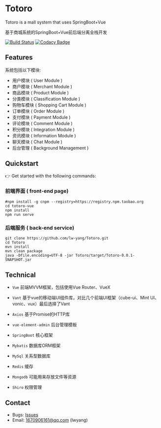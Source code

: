 # Totoro
Totoro is a mall system that uses SpringBoot+Vue

 基于商城系统的SpringBoot+Vue前后端分离全栈开发 

[![Build Status](https://travis-ci.org/lw-yang/Totoro.svg?branch=master)](https://travis-ci.org/lw-yang/Totoro)
[![Codacy Badge](https://api.codacy.com/project/badge/Grade/cc0446cdd4fc4a93bf14b17e59a01c0e)](https://www.codacy.com/manual/1670906161/Totoro?utm_source=github.com&amp;utm_medium=referral&amp;utm_content=lw-yang/Totoro&amp;utm_campaign=Badge_Grade)
## Features
系统包括以下模块:
- 用户模块 ( User Module )
- 商户模块 ( Merchant Module ) 
- 商品模块 ( Product Module )
- 分类模块 ( Classification Module )
- 购物车模块 ( Shopping Cart Module )
- 订单模块 ( Order Module )
- 支付模块 ( Payment Module )
- 评论模块 ( Comment Module )
- 积分模块 ( Integration Module )
- 资讯模块 ( Information Module )
- 聊天模块 ( Chat Module )
- 后台管理 ( Background Management )

## Quickstart
👉  Get started with the following commands:

### 前端界面 ( front-end page)
```shell script
#npm install -g cnpm --registry=https://registry.npm.taobao.org
cd totoro-vue
npm install
npm run serve
```
### 后端服务 ( back-end service)
```shell script
git clone https://github.com/lw-yang/Totoro.git
cd Totoro
mvn install
mvn clean package
java -Dfile.encoding=UTF-8 -jar Totoro/target/Totoro-0.0.1-SNAPSHOT.jar
```
## Technical
- `Vue`  前端MVVM框架，包括使用Vue Router、VueX
- `Vant`  基于vue的移动端UI组件库，对比几个前端UI框架（cube-ui、Mint UI、vonic、vux）最后选择了Vant
- `Axios` 基于Promise的HTTP库
- `vue-element-admin` 后台管理模板


- `SpringBoot` 核心框架
- `Mybatis` 数据库ORM框架
- `MySql` 关系型数据库
- `Redis` 缓存
- `Mongodb` 可能用来存放文件等资源
- `Shiro` 权限管理
## Contact
- Bugs: [Issues](https://github.com/lw-yang/Totoro/issues)
- Email: 1670906161@qq.com (lwyang)